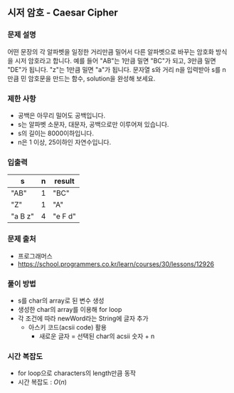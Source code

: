 ## 시저 암호 - Caesar Cipher

### 문제 설명
어떤 문장의 각 알파벳을 일정한 거리만큼 밀어서 다른 알파벳으로 바꾸는 암호화 방식을 시저 암호라고 합니다. 예를 들어 "AB"는 1만큼 밀면 "BC"가 되고, 3만큼 밀면 "DE"가 됩니다. "z"는 1만큼 밀면 "a"가 됩니다. 문자열 s와 거리 n을 입력받아 s를 n만큼 민 암호문을 만드는 함수, solution을 완성해 보세요.

### 제한 사항
- 공백은 아무리 밀어도 공백입니다.
- s는 알파벳 소문자, 대문자, 공백으로만 이루어져 있습니다.
- s의 길이는 8000이하입니다.
- n은 1 이상, 25이하인 자연수입니다.

### 입출력
| s       | n | result  |
|---------|---|---------|
| "AB"    | 1 | "BC"    |
| "Z"     | 1 | "A"     |
| "a B z" | 4 | "e F d" |

### 문제 출처
- 프로그래머스
- https://school.programmers.co.kr/learn/courses/30/lessons/12926

### 풀이 방법
- s를 char의 array로 된 변수 생성
- 생성한 char의 array를 이용해 for loop
- 각 조건에 따라 newWord라는 String에 글자 추가
  - 아스키 코드(acsii code) 활용
    - 새로운 글자 = 선택된 char의 acsii 숫자 + n

### 시간 복잡도
- for loop으로 characters의 length만큼 동작
- 시간 복잡도 : $O(n)$